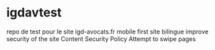 # igdavtest

repo de test pour le site igd-avocats.fr
mobile first
site bilingue
improve security of the site Content Security Policy
Attempt to swipe pages
